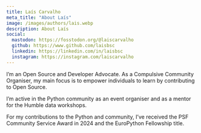 ```yaml
---
title: Laís Carvalho
meta_title: "About Laís"
image: /images/authors/lais.webp
description: About Laís
social:
  mastodon: https://fosstodon.org/@laiscarvalho
  github: https://www.github.com/laisbsc
  linkedin: https://linkedin.com/in/laisbsc
  instagram: https://instagram.com/laiscarvalho
---
```


I’m an Open Source and Developer Advocate. As a Compulsive Community Organiser, my main focus is to empower individuals to learn by contributing to Open Source.

I’m active in the Python community as an event organiser and as a mentor for the Humble data workshops.

For my contributions to the Python and community, I’ve received the
PSF Community Service Award in 2024 and the EuroPython Fellowship title.
